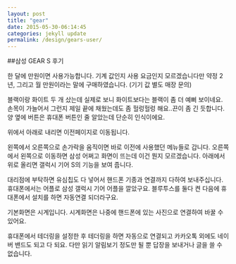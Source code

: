 ```yaml
---
layout: post
title: "gear"
date: 2015-05-30-06:14:45
categories: jekyll update
permalink: /design/gears-user/
---
```





##삼성 GEAR S 후기

한 달에 만원이면 사용가능합니다. 기계 값인지 사용 요금인지 모르겠습니다만 약정
2년, 그리고 월 만원이라는 말에 구매하였습니다. (기기 값 별도 매장 문의)

블랙이랑 화이트 두 개 샀는데 실제로 보니 화이트보다는 블랙이 좀 더 예뻐 보이네요.
손목이 가늘어서 그런지 제일 끝에 채웠는데도 좀 헐렁헐렁 해요..끈이 좀 긴 듯합니다.
양 옆에 버튼은 휴대폰 버튼인 줄 알았는데 단순히 인식이에요.

위에서 아래로 내리면 이전페이지로 이동됩니다.

왼쪽에서 오른쪽으로 손가락을 움직이면 바로 이전에 사용했던 메뉴들로 갑니다.
오른쪽에서 왼쪽으로 이동하면 삼성 어쩌고 화면이 뜨는데 이건 뭔지 모르겠습니다.
아래에서 위로 올리면 갤럭시 기어 S의 기능을 보여 줍니다.

대리점에 부탁하면 유심칩도 다 넣어서 핸드폰 기종과 연결까지 다하여 보내주십니다.
휴대폰에서는 어플로 삼성 갤럭시 기어 어플을 깔았구요.
블루투스를 둘다 켠 다음에 휴대폰에서 설치를 하면 자동연결 되더라구요.

기본화면은 시계입니다. 시계화면은 나중에 핸드폰에 있는 사진으로 연결하여 바꿀 수 있어요.

휴대폰에서 테더링을 설정한 후 테더링을 하면 자동으로 연결되고 카카오톡 외에도 네이버 밴드도 
되고 다 되요. 다만 읽기 알림보기 정도만 될 뿐 답장을 보내거나 글을 쓸 수 없습니다.

